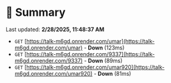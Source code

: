 # 📖 Summary
Last updated: **2/28/2025, 11:48:37 AM**

- `GET` [https://talk-m6gd.onrender.com/umar](https://talk-m6gd.onrender.com/umar) - **Down** (123ms)
- `GET` [https://talk-m6gd.onrender.com/9337](https://talk-m6gd.onrender.com/9337) - **Down** (89ms)
- `GET` [https://talk-m6gd.onrender.com/umar920](https://talk-m6gd.onrender.com/umar920) - **Down** (81ms)
